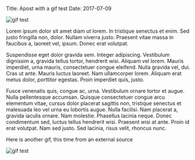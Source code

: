 Title: Apost with a gif test
Date: 2017-07-09

![gif test]({attach}giphy.gif)

Lorem ipsum dolor sit amet diam ut lorem. In tristique senectus et enim. Sed justo fringilla non, dolor. Nullam viverra justo. Praesent vitae massa in faucibus a, laoreet vel, ipsum. Donec erat volutpat.


Suspendisse eget dolor gravida sem. Integer adipiscing. Vestibulum dignissim a, gravida tellus tortor, hendrerit wisi. Aliquam vel lorem. Mauris imperdiet, urna mauris, consectetuer congue eleifend. Nulla gravida vel, dui. Cras ut ante. Mauris luctus laoreet. Nam ullamcorper lorem. Aliquam erat metus dolor, porttitor egestas. Proin imperdiet quis, justo. 

Fusce venenatis quis, congue ac, urna. Vestibulum ornare tortor et augue. Nulla pellentesque accumsan. Quisque consectetuer congue arcu elementum vitae, cursus dolor placerat sagittis non, tristique senectus et malesuada leo vel urna eu lobortis augue. Nulla facilisi. Nam placerat a, gravida iaculis ornare. Nam molestie. Phasellus lacinia neque. Donec condimentum sed, luctus tellus hendrerit wisi. Praesent wisi at ante. Proin id erat volutpat. Nam sed justo. Sed lacinia, risus velit, rhoncus nunc.

Here is another gif, this time from an external source

![gif test](https://media.giphy.com/media/26Ff7HyH9n400tmta/giphy.gif)